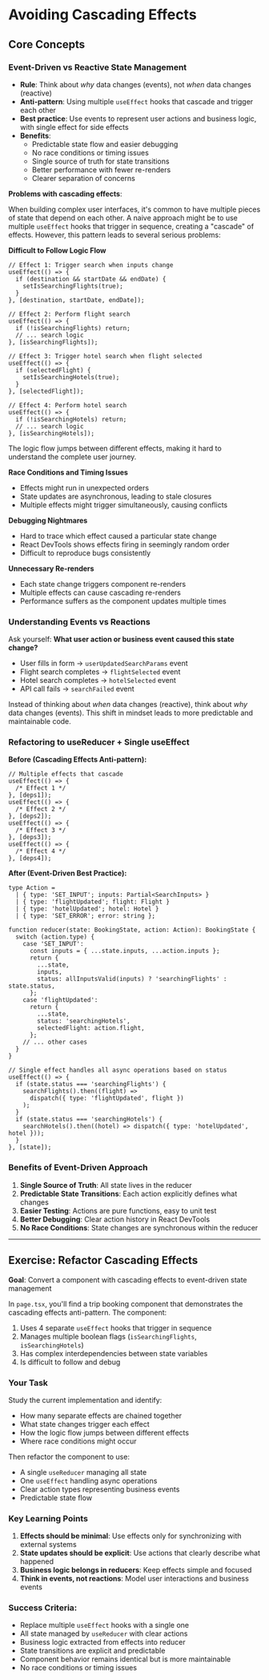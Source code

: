 # Avoiding Cascading Effects

## Core Concepts

### Event-Driven vs Reactive State Management

- **Rule**: Think about _why_ data changes (events), not _when_ data changes (reactive)
- **Anti-pattern**: Using multiple `useEffect` hooks that cascade and trigger each other
- **Best practice**: Use events to represent user actions and business logic, with single effect for side effects
- **Benefits**:
  - Predictable state flow and easier debugging
  - No race conditions or timing issues
  - Single source of truth for state transitions
  - Better performance with fewer re-renders
  - Clearer separation of concerns

**Problems with cascading effects**:

When building complex user interfaces, it's common to have multiple pieces of state that depend on each other. A naive approach might be to use multiple `useEffect` hooks that trigger in sequence, creating a "cascade" of effects. However, this pattern leads to several serious problems:

**Difficult to Follow Logic Flow**

```tsx
// Effect 1: Trigger search when inputs change
useEffect(() => {
  if (destination && startDate && endDate) {
    setIsSearchingFlights(true);
  }
}, [destination, startDate, endDate]);

// Effect 2: Perform flight search
useEffect(() => {
  if (!isSearchingFlights) return;
  // ... search logic
}, [isSearchingFlights]);

// Effect 3: Trigger hotel search when flight selected
useEffect(() => {
  if (selectedFlight) {
    setIsSearchingHotels(true);
  }
}, [selectedFlight]);

// Effect 4: Perform hotel search
useEffect(() => {
  if (!isSearchingHotels) return;
  // ... search logic
}, [isSearchingHotels]);
```

The logic flow jumps between different effects, making it hard to understand the complete user journey.

**Race Conditions and Timing Issues**

- Effects might run in unexpected orders
- State updates are asynchronous, leading to stale closures
- Multiple effects might trigger simultaneously, causing conflicts

**Debugging Nightmares**

- Hard to trace which effect caused a particular state change
- React DevTools shows effects firing in seemingly random order
- Difficult to reproduce bugs consistently

**Unnecessary Re-renders**

- Each state change triggers component re-renders
- Multiple effects can cause cascading re-renders
- Performance suffers as the component updates multiple times

### Understanding Events vs Reactions

Ask yourself: **What user action or business event caused this state change?**

- User fills in form → `userUpdatedSearchParams` event
- Flight search completes → `flightSelected` event
- Hotel search completes → `hotelSelected` event
- API call fails → `searchFailed` event

Instead of thinking about _when_ data changes (reactive), think about _why_ data changes (events). This shift in mindset
leads to more predictable and maintainable code.

### Refactoring to useReducer + Single useEffect

**Before (Cascading Effects Anti-pattern):**

```tsx
// Multiple effects that cascade
useEffect(() => {
  /* Effect 1 */
}, [deps1]);
useEffect(() => {
  /* Effect 2 */
}, [deps2]);
useEffect(() => {
  /* Effect 3 */
}, [deps3]);
useEffect(() => {
  /* Effect 4 */
}, [deps4]);
```

**After (Event-Driven Best Practice):**

```tsx
type Action =
  | { type: 'SET_INPUT'; inputs: Partial<SearchInputs> }
  | { type: 'flightUpdated'; flight: Flight }
  | { type: 'hotelUpdated'; hotel: Hotel }
  | { type: 'SET_ERROR'; error: string };

function reducer(state: BookingState, action: Action): BookingState {
  switch (action.type) {
    case 'SET_INPUT':
      const inputs = { ...state.inputs, ...action.inputs };
      return {
        ...state,
        inputs,
        status: allInputsValid(inputs) ? 'searchingFlights' : state.status,
      };
    case 'flightUpdated':
      return {
        ...state,
        status: 'searchingHotels',
        selectedFlight: action.flight,
      };
    // ... other cases
  }
}

// Single effect handles all async operations based on status
useEffect(() => {
  if (state.status === 'searchingFlights') {
    searchFlights().then((flight) =>
      dispatch({ type: 'flightUpdated', flight })
    );
  }
  if (state.status === 'searchingHotels') {
    searchHotels().then((hotel) => dispatch({ type: 'hotelUpdated', hotel }));
  }
}, [state]);
```

### Benefits of Event-Driven Approach

1. **Single Source of Truth**: All state lives in the reducer
2. **Predictable State Transitions**: Each action explicitly defines what changes
3. **Easier Testing**: Actions are pure functions, easy to unit test
4. **Better Debugging**: Clear action history in React DevTools
5. **No Race Conditions**: State changes are synchronous within the reducer

---

## Exercise: Refactor Cascading Effects

**Goal**: Convert a component with cascading effects to event-driven state management

In `page.tsx`, you'll find a trip booking component that demonstrates the cascading effects anti-pattern. The component:

1. Uses 4 separate `useEffect` hooks that trigger in sequence
2. Manages multiple boolean flags (`isSearchingFlights`, `isSearchingHotels`)
3. Has complex interdependencies between state variables
4. Is difficult to follow and debug

### Your Task

Study the current implementation and identify:

- How many separate effects are chained together
- What state changes trigger each effect
- How the logic flow jumps between different effects
- Where race conditions might occur

Then refactor the component to use:

- A single `useReducer` managing all state
- One `useEffect` handling async operations
- Clear action types representing business events
- Predictable state flow

### Key Learning Points

1. **Effects should be minimal**: Use effects only for synchronizing with external systems
2. **State updates should be explicit**: Use actions that clearly describe what happened
3. **Business logic belongs in reducers**: Keep effects simple and focused
4. **Think in events, not reactions**: Model user interactions and business events

### Success Criteria:

- Replace multiple `useEffect` hooks with a single one
- All state managed by `useReducer` with clear actions
- Business logic extracted from effects into reducer
- State transitions are explicit and predictable
- Component behavior remains identical but is more maintainable
- No race conditions or timing issues
